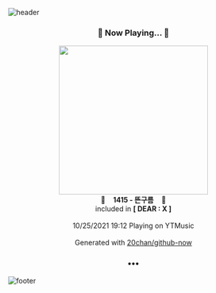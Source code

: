 ![header](https://capsule-render.vercel.app/api?type=wave&height=170&section=header&text=Hi.%20I'm%20SHIFT&fontColor=090707&fontAlignX=45&fontAlignY=65&fontSize=100)

<h3 align="center">🎵 Now Playing... 🎵</h3>
<p align="center">
  <a href="https://music.youtube.com/watch?v=6wsjHvzEktk">
    <img width="300" src="https://lh3.googleusercontent.com/tEtDGAV0CH5btdSvzF1s-WRmzWdTSdhhy2T_Xy1OKSfz-auzBrzkCAkHRq7y74b0_9Ca-OIlyJgbQg91qg">
  </a>
  <br>
  🎵&nbsp&nbsp&nbsp <b>1415 - 뜬구름</b> &nbsp&nbsp&nbsp🎵
  <br>
  included in <b>[ DEAR : X ]</b>
  
  <br />
  <br />
  10/25/2021 19:12 Playing on YTMusic
  <br />
  <br />
  Generated with <a href="https://github.com/20chan/github-now">20chan/github-now</a>
</p>

<h3 align="center">•••</h3>

![footer](https://capsule-render.vercel.app/api?type=wave&height=150&section=footer)
